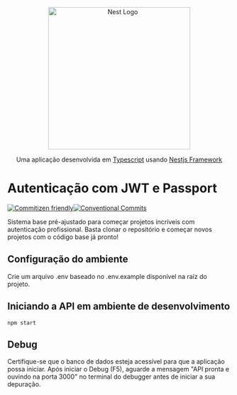 <p align="center">
  <a href="http://nestjs.com/" target="blank"><img src="https://nestjs.com/img/logo_text.svg" width="320" alt="Nest Logo" /></a>
</p>
<p align="center">
   Uma aplicação desenvolvida em <a href="https://github.com/Microsoft/TypeScript">Typescript</a> usando <a href="http://nestjs.com/">Nestjs Framework</a>
</p>

# Autenticação com JWT e Passport
[![Commitizen friendly](https://img.shields.io/badge/commitizen-friendly-brightgreen.svg)](http://commitizen.github.io/cz-cli/)[![Conventional Commits](https://img.shields.io/badge/Conventional%20Commits-1.0.0-yellow.svg)](https://conventionalcommits.org)

Sistema base pré-ajustado para começar projetos incríveis com autenticação profissional. Basta clonar o repositório e começar novos projetos com o código base já pronto!

## Configuração do ambiente
Crie um arquivo .env baseado no .env.example disponível na raíz do projeto.

## Iniciando a API em ambiente de desenvolvimento
```
npm start
```

## Debug
Certifique-se que o banco de dados esteja acessível para que a aplicação possa iniciar. Após iniciar o Debug (F5), aguarde a mensagem "API pronta e ouvindo na porta 3000" no terminal do debugger antes de iniciar a sua depuração.